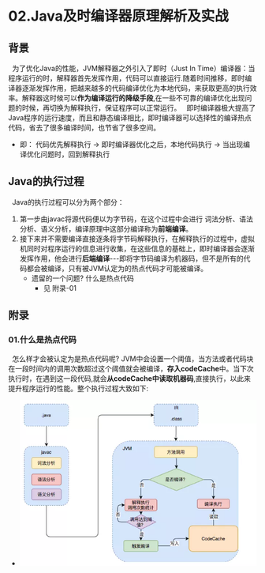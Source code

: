 # 02.Java及时编译器原理解析及实战
## 背景
&nbsp;&nbsp;为了优化Java的性能，JVM解释器之外引入了即时（Just In Time）编译器：当程序运行的时，解释器首先发挥作用，代码可以直接运行.随着时间推移，即时编译器逐渐发挥作用，把越来越多的代码编译优化为本地代码，来获取更高的执行效率。解释器这时候可以**作为编译运行的降级手段**,在一些不可靠的编译优化出现问题的时候，再切换为解释执行，保证程序可以正常运行。
&nbsp;&nbsp;即时编译器极大提高了Java程序的运行速度，而且和静态编译相比，即时编译器可以选择性的编译热点代码，省去了很多编译时间，也节省了很多空间。
   - 即： 代码优先解释执行  -> 即时编译器优化之后，本地代码执行 -> 当出现编译优化问题时，回到解释执行
## Java的执行过程
&nbsp;&nbsp;Java的执行过程可以分为两个部分：
1. 第一步由javac将源代码便以为字节码，在这个过程中会进行 词法分析、语法分析、语义分析，编译原理中这部分编译称为**前端编译**。
2. 接下来并不需要编译直接逐条将字节码解释执行，在解释执行的过程中，虚拟机同时对程序运行的信息进行收集，在这些信息的基础上，即时编译器会逐渐发挥作用，他会进行**后端编译**---即将字节码编译为机器码，但不是所有的代码都会被编译，只有被JVM认定为的热点代码才可能被编译。
    - 遗留的一个问题? 什么是热点代码
       + 见 附录-01






## 附录
### 01.什么是热点代码
&nbsp;&nbsp;怎么样才会被认定为是热点代码呢? JVM中会设置一个阈值，当方法或者代码块在一段时间内的调用次数超过这个阈值就会被编译，**存入codeCache**中。当下次执行时，在遇到这一段代码,就会**从codeCache中读取机器码**,直接执行，以此来提升程序运行的性能。整个执行过程大致如下:
  - <img src="./images/JIT-001.png"/>
